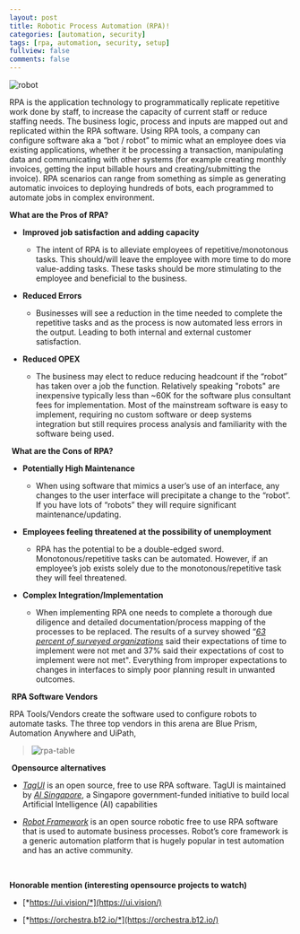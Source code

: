 ```yaml
---
layout: post
title: Robotic Process Automation (RPA)!
categories: [automation, security]
tags: [rpa, automation, security, setup]
fullview: false
comments: false
---
```

![robot](https://cyberthreatinfo.github.io/images/robot.png)

RPA is the application technology to programmatically replicate
repetitive work done by staff, to increase the capacity of current staff
or reduce staffing needs. The business logic, process and inputs are
mapped out and replicated within the RPA software. Using RPA tools, a
company can configure software aka a “bot / robot” to mimic what an
employee does via existing applications, whether it be processing a
transaction, manipulating data and communicating with other systems (for
example creating monthly invoices, getting the input billable hours and
creating/submitting the invoice). RPA scenarios can range from something
as simple as generating automatic invoices to deploying hundreds of
bots, each programmed to automate jobs in complex environment.

**What are the Pros of RPA?**

-   **Improved job satisfaction and adding capacity**

    -   The intent of RPA is to alleviate employees of
        repetitive/monotonous tasks. This should/will leave the employee
        with more time to do more value-adding tasks. These tasks should
        be more stimulating to the employee and beneficial to
        the business.

<!-- -->

-   **Reduced Errors**

    -   Businesses will see a reduction in the time needed to complete
        the repetitive tasks and as the process is now automated less
        errors in the output. Leading to both internal and external
        customer satisfaction.

<!-- -->

-   **Reduced OPEX**

    -   The business may elect to reduce reducing headcount if the
        “robot” has taken over a job the function. Relatively speaking
        "robots" are inexpensive typically less than \~60K for the
        software plus consultant fees for implementation. Most of the
        mainstream software is easy to implement, requiring no custom
        software or deep systems integration but still requires process
        analysis and familiarity with the software being used.

 **What are the Cons of RPA?**

-   **Potentially High Maintenance**

    -   When using software that mimics a user’s use of an interface,
        any changes to the user interface will precipitate a change to
        the “robot”. If you have lots of “robots” they will require
        significant maintenance/updating.

<!-- -->

-   **Employees feeling threatened at the possibility of unemployment**

    -   RPA has the potential to be a double-edged sword.
        Monotonous/repetitive tasks can be automated. However, if an
        employee’s job exists solely due to the monotonous/repetitive
        task they will feel threatened.

<!-- -->

-   **Complex Integration/Implementation**

    -   When implementing RPA one needs to complete a thorough due
        diligence and detailed documentation/process mapping of the
        processes to be replaced. The results of a survey showed “[*63
        percent of surveyed
        organizations*](https://www2.deloitte.com/content/dam/Deloitte/at/Documents/technology/at-technology-robots-are-ready.pdf)
        said their expectations of time to implement were not met and
        37% said their expectations of cost to implement were not met".
        Everything from improper expectations to changes in interfaces
        to simply poor planning result in unwanted outcomes.

 **RPA Software Vendors**

RPA Tools/Vendors create the software used to configure robots to
automate tasks. The three top vendors in this arena are Blue Prism,
Automation Anywhere and UiPath,

> ![rpa-table](https://cyberthreatinfo.github.io/images/rpa-table.png)

 **Opensource alternatives**

-   [*TagUI*](https://github.com/kelaberetiv/TagUI) is an open source,
    free to use RPA software. TagUI is maintained by [*AI
    Singapore*](https://www.aisingapore.org/), a Singapore
    government-funded initiative to build local Artificial
    Intelligence (AI) capabilities

-   [*Robot Framework*](https://robotframework.org/) is an open source
    robotic free to use RPA software that is used to automate
    business processes. Robot’s core framework is a generic automation
    platform that is hugely popular in test automation and has an
    active community.

 

**Honorable mention (interesting opensource projects to watch)**

-   [*https://ui.vision/*](https://ui.vision/)

-   [*https://orchestra.b12.io/*](https://orchestra.b12.io/)
